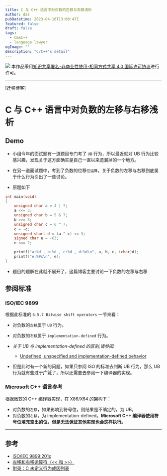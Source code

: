 ```yaml
---
title: C 与 C++ 语言中对负数的左移与右移浅析
author: daz
pubDatetime: 2023-04-16T13:00:47Z
featured: false
draft: false
tags:
  - C&&C++
  - language lawyer
ogImage: ""
description: "C/C++'s detail"
---
```


![](https://img-blog.csdnimg.cn/img_convert/54e60afdf2764a07539da3136f3ce3e4.png)
本作品采用[知识共享署名-非商业性使用-相同方式共享 4.0 国际许可协议](https://creativecommons.org/licenses/by-nc-sa/4.0/)进行许可。

---

[迁移博客]

# C 与 C++ 语言中对负数的左移与右移浅析

## Demo

- 小组今年的面试题有一道题目专门考了 `UB` 行为，所以最近就对 UB 行为比较感兴趣，发现关于这方面确实是自己一直以来遗漏掉的一个地方。
- 在另一道面试题中，考到了负数的位移`位运算`，关于负数的左移与右移到底属于什么行为引出了一些讨论。

- 原题如下

```c
int main(void)
{
    unsigned char a = 4 | 7;
    a <<= 3;
    unsigned char b = 5 & 7;
    b >>= 3;
    unsigned char c = 6 ^ 7;
    c = ~c;
    unsigned short d = (a ^ c) << 3;
    signed char e = -63;
    e <<= 2;

    printf("a:%d , b:%d , c:%d , d:%d\n", a, b, c, (char)d);
    printf("e:%#x\n", e);
}
```

- 题目的题解在此就不展开了，这篇博客主要讨论一下负数的左移与右移

## 参阅标准

### ISO/IEC 9899

根据此标准的 `6.5.7 Bitwise shift operators` 一节来看：

- 对负数的`左移`属于 `UB` 行为。
- 对负数的`右移`属于 `implementation-defined` 行为。

- _关于 UB 与 implementation-defined 的区别,请参阅:_

  - [Undefined, unspecified and implementation-defined behavior](https://stackoverflow.com/questions/2397984/undefined-unspecified-and-implementation-defined-behavior)

- 但是此时有一个新的问题，如果只参阅 ISO 的标准去判断 UB 行为，那么 UB 行为就有些过于**广泛**了，所以还需要去参阅一下编译器的实现。

### Microsoft C++ 语言参考

根据微软的 C++ 编译器实现，在 X86/X64 的架构下：

- 对负数的`左移`，如果影响到符号位，则结果是不确定的，为 UB。
- 对负数的`右移`，为 implementation-defined。**Microsoft C++ 编译器使用符号位填充空出的位，但是无法保证其他实现也会这样执行。**

---

## 参考

- [ISO/IEC 9899:201x](https://www.open-std.org/jtc1/sc22/wg14/www/docs/n1548.pdf)
- [左移和右移运算符（<< 和 >>）](https://learn.microsoft.com/zh-cn/cpp/cpp/left-shift-and-right-shift-operators-input-and-output?view=msvc-170#right-shifts)
- [附录：C 未定义行为成因列表](https://github.com/Qihoo360/safe-rules/blob/main/c-ub-list.md)
